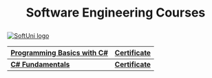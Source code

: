 # <p align="center"> Software Engineering Courses <p>

<a href="https://softuni.bg" rel="Courses"> ![SoftUni logo][logo] </a>

[logo]: http://innovationstarterbox.bg/wp-content/uploads/2016/05/Softuni_logo_trasparent.png "Logo Title Text 2"

<td>

|  <a href="https://softuni.bg/trainings/3038/programming-basics-with-c-sharp-july-2020" > Programming Basics with C# </a>      | <a href="https://softuni.bg/certificates/details/88258/3bb30352"> Certificate</a>                                                                    |
| ---------------- | --------------------------------------------------------------------------- |
| <a href="https://softuni.bg/trainings/3135/csharp-fundamentals-september-2020"> **C# Fundamentals** </a> | <a href="https://softuni.bg/certificates/details/93992/4eead54a"> **Certificate**</a> |

</td>

